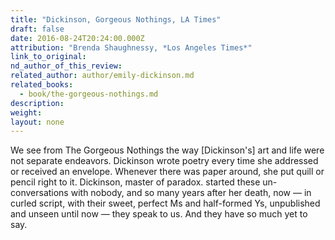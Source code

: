 ```yaml
---
title: "Dickinson, Gorgeous Nothings, LA Times"
draft: false
date: 2016-08-24T20:24:00.000Z
attribution: "Brenda Shaughnessy, *Los Angeles Times*"
link_to_original:
nd_author_of_this_review:
related_author: author/emily-dickinson.md
related_books:
  - book/the-gorgeous-nothings.md
description:
weight:
layout: none
---
```

We see from The Gorgeous Nothings the way [Dickinson's] art and life were not separate endeavors. Dickinson wrote poetry every time she addressed or received an envelope. Whenever there was paper around, she put quill or pencil right to it. Dickinson, master of paradox. started these un-conversations with nobody, and so many years after her death, now — in curled script, with their sweet, perfect Ms and half-formed Ys, unpublished and unseen until now — they speak to us. And they have so much yet to say.

